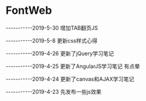 # FontWeb
-----------2019-5-30
增加TAB翻页JS

-----------2019-5-8
更新css样式心得

-----------2019-4-26
更新了jQuery学习笔记

-----------2019-4-25
更新了AngularJS学习笔记
有点晕

-----------2019-4-24
更新了canvas和AJAX学习笔记

-----------2019-4-23
先发布一些js效果
